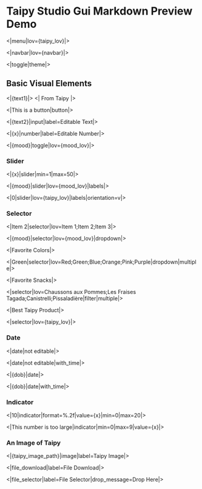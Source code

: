 # Taipy Studio Gui Markdown Preview Demo

<|menu|lov={taipy_lov}|>

<|navbar|lov={navbar}|>

<|toggle|theme|>

## Basic Visual Elements

<|{text1}|> <| From Taipy |>

<|This is a button|button|>

<|{text2}|input|label=Editable Text|>

<|{x}|number|label=Editable Number|>

<|{mood}|toggle|lov={mood_lov}|>


### Slider

<|{x}|slider|min=1|max=50|>

<|{mood}|slider|lov={mood_lov}|labels|>

<|0|slider|lov={taipy_lov}|labels|orientation=v|>

### Selector

<|Item 2|selector|lov=Item 1;Item 2;Item 3|>

<|{mood}|selector|lov={mood_lov}|dropdown|>

<|Favorite Colors|>

<|Green|selector|lov=Red;Green;Blue;Orange;Pink;Purple|dropdown|multiple|>

<|Favorite Snacks|>

<|selector|lov=Chaussons aux Pommes;Les Fraises Tagada;Canistrelli;Pissaladière|filter|multiple|>

<|Best Taipy Product|>

<|selector|lov={taipy_lov}|>

### Date

<|date|not editable|>

<|date|not editable|with_time|>

<|{dob}|date|>

<|{dob}|date|with_time|>

### Indicator

<|10|indicator|format=%.2f|value={x}|min=0|max=20|>

<|This number is too large|indicator|min=0|max=9|value={x}|>

### An Image of Taipy

<|{taipy_image_path}|image|label=Taipy Image|>

<|file_download|label=File Download|>

<|file_selector|label=File Selector|drop_message=Drop Here|>

